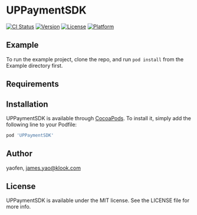 # UPPaymentSDK

[![CI Status](https://img.shields.io/travis/yaofen/UPPaymentSDK.svg?style=flat)](https://travis-ci.org/yaofen/UPPaymentSDK)
[![Version](https://img.shields.io/cocoapods/v/UPPaymentSDK.svg?style=flat)](https://cocoapods.org/pods/UPPaymentSDK)
[![License](https://img.shields.io/cocoapods/l/UPPaymentSDK.svg?style=flat)](https://cocoapods.org/pods/UPPaymentSDK)
[![Platform](https://img.shields.io/cocoapods/p/UPPaymentSDK.svg?style=flat)](https://cocoapods.org/pods/UPPaymentSDK)

## Example

To run the example project, clone the repo, and run `pod install` from the Example directory first.

## Requirements

## Installation

UPPaymentSDK is available through [CocoaPods](https://cocoapods.org). To install
it, simply add the following line to your Podfile:

```ruby
pod 'UPPaymentSDK'
```

## Author

yaofen, james.yao@klook.com

## License

UPPaymentSDK is available under the MIT license. See the LICENSE file for more info.
